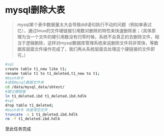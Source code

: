 # mysql删除大表
> mysql某个表中数据量太大会导致ddl语句执行不动的问题（例如单表过亿），通过linux的文件硬链接引用数对删除的特性来快速删除表；（具体原理为当一个文件的硬引用数没有归零时候，系统不会真正的去删除文件，相当于逻辑删除，这样对mysql数据库管理系统来说删除文件将非常快，等数据库层面文件操作完成了，我们再从系统层面去处理这个硬链接的文件即可。）

```bash
#sql
create table t1_new like t1;
rename table t1 to t1_deleted,t1_new to t1;
#bash命令
#进到mysql数据文件夹
cd /data/mysql_data/sbtest/
#建立硬链接
ln t1_deleted.ibd t1_deleted.ibd.hdlk
#sql
drop table t1_deleted;
#bash命令 快速清空文件
truncate -s 1 t1_deleted.ibd.hdlk
rm -f t1_deleted.ibd.hdlk
```

至此任务完成
